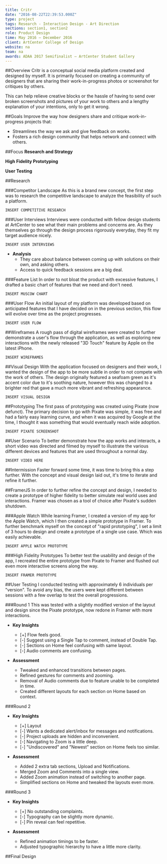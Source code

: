 ```yaml
---
title: Critr
date: "2016-08-22T22:39:53.000Z"
type: project
tags: Research - Interaction Design - Art Direction
sections: section1, section2
role: Product Design
time: May 2016 – December 2016
client: ArtCenter College of Design
website: na
team: na
awards: ADAA 2017 Semifinalist — ArtCenter Student Gallery
---
```



##Overview 
Critr is a conceptual social media platform created and designed by myself. It is primarily focused on creating a community of designers that are sharing their work-in-progress photos or screenshot for critiques by others.  
 
This can help relieve creative blocks or the hassle of having to send over broken screenshots and pictures of your work to others and a lengthy explanation of your intentions, only to get it wrong. 
 
##Goals 
Improve the way how designers share and critique work-in-progress projects that: 
 
- Streamlines the way we ask and give feedback on works. 
- Fosters a rich design community that helps network and connect with others. 
 
##Focus 
**Research and Strategy** 
 
 
**High Fidelity Prototyping** 
 
**User Testing** 
 
##Research 
 
###Competitor Landscape 
As this is a brand new concept, the first step was to research the competitive landscape to analyze the feasibility of such a platform. 
 
`INSERT COMPETITIVE RESEARCH` 
 
###User Interviews 
Interviews were conducted with fellow design students at ArtCenter to see what their main problems and concerns are. As they themselves go through the design process rigorously everyday, they fit my target audience nicely.  
 
`INSERT USER INTERVIEWS` 
 
- **Analysis** 
  - They care about balance between coming up with solutions on their own, and asking others. 
  - Access to quick feedback sessions are a big deal. 
 
###Feature List 
In order to not bloat the product with excessive features, I drafted a basic chart of features that we need and don't need. 
 
`INSERT MUSCOW CHART` 
 
###User Flow 
An initial layout of my platform was developed based on anticipated features that I have decided on in the previous section, this flow will evolve over time as the project progresses. 
 
`INSERT USER FLOW` 
 
##Wireframes 
A rough pass of digital wireframes were created to further demonstrate a user's flow through the application, as well as exploring new interactions with the newly released "3D Touch" feature by Apple on the latest iPhone. 
 
`INSERT WIREFRAMES` 
 
##Visual Design 
With the application focused on designers and their work, I wanted the design of the app to be more subtle in order to not compete with the work of others. The design originally featured a seafoam green as it's accent color due to it's soothing nature, however this was changed to a brighter red that gave a much more vibrant and refreshing appearance. 
 
`INSERT VISUAL DESIGN` 
 
##Prototyping 
The first pass of prototyping was created using Pixate (now defunct). The primary decision to go with Pixate was simple, it was free and had a fairly easy learning curve, and when it was acquired by Google at the time, I thought it was something that would eventually reach wide adoption. 
 
`INSERT PIXATE SCREENSHOT` 
 
##User Scenario 
To better demonstrate how the app works and interacts, a short video was directed and filmed by myself to illustrate the various different devices and features that are used throughout a normal day. 
 
`INSERT VIDEO HERE` 
 
##Intermission 
Faster forward some time, it was time to bring this a step further. With the concept and visual design laid out, it's time to iterate and refine it further. 
 
##FramerJS 
In order to further refine the concept and design, I needed to create a prototype of higher fidelity to better simulate real world uses and interactions. Framer was chosen as a tool of choice after Pixate's sudden shutdown. 
 
###Apple Watch 
While learning Framer, I created a version of my app for the Apple Watch, which I then created a simple prototype in Framer. To further benchmark myself on the concept of "rapid prototyping", I set a limit of 3 hours to design and create a prototype of a single use case. Which was easily achievable. 
 
`INSERT APPLE WATCH PROTOTYPE` 
 
###High Fidelity Prototypes 
To better test the usability and design of the app, I recreated the entire prototype from Pixate to Framer and flushed out even more interactive screens along the way. 
 
`INSERT FRAMER PROTOTYPE` 
 
##User Testing 
I conducted testing with approximately 6 individuals per "version". To avoid any bias, the users were kept different between sessions with a few overlap to test the overall progressions. 
 
###Round 1 
This was tested with a slightly modified version of the layout and design since the Pixate prototype, now redone in Framer with more interactions. 
 
- **Key Insights** 
  - [+] Flow feels good. 
  - [-] Suggest using a Single Tap to comment, instead of Double Tap. 
  - [-] Sections on Home feel confusing with same layout. 
  - [-] Audio comments are confusing. 
 
- **Assessment** 
  - Tweaked and enhanced transitions between pages. 
  - Refined gestures for comments and zooming. 
  - Removal of Audio comments due to feature unable to be completed in time. 
  - Created different layouts for each section on Home based on context. 
 
###Round 2 
- **Key Insights** 
  - [+] Layout 
  - [-] Wants a dedicated alert/inbox for messages and notifications. 
  - [-] Project uploads are hidden and inconvenient. 
  - [-] Navigating to Zoom is a little deep. 
  - [-] "Undiscovered" and "Newest" section on Home feels too similar. 
 
- **Assessment** 
  - Added 2 extra tab sections, Upload and Notifications. 
  - Merged Zoom and Comments into a single view. 
  - Added Zoom animation instead of switching to another page. 
  - Simplified sections on Home and tweaked the layouts even more. 
 
###Round 3 
- **Key Insights** 
  - [+] No outstanding complaints. 
  - [-] Typography can be slightly more dynamic. 
  - [-] Pin reveal can feel repetitive. 
 
- **Assessment** 
  - Refined animation timings to be faster. 
  - Adjusted typographic hierarchy to have a little more clarity. 
 
##Final Design 
 
